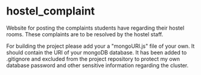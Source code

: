 # hostel_complaint
Website for posting the complaints students have regarding their hostel rooms.
These complaints are to be resolved by the hostel staff.

For building the project please add your a "mongoURI.js" file of your own.
It should contain the URI of your mongoDB database.
It has been added to .gitignore and excluded from the project repository to protect my own database password
and other sensitive information regarding the cluster.